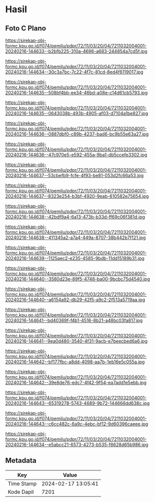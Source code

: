 # Hasil

## Foto C Plano

https://sirekap-obj-formc.kpu.go.id/f074/pemilu/pdpr/72/11/03/20/04/7211032004001-20240216-144633--b2bfb225-310a-4696-a683-244854a7cd5f.jpg

https://sirekap-obj-formc.kpu.go.id/f074/pemilu/pdpr/72/11/03/20/04/7211032004001-20240216-144634--30c3a7bc-7c22-4f7c-81cd-8ed4f6119017.jpg

https://sirekap-obj-formc.kpu.go.id/f074/pemilu/pdpr/72/11/03/20/04/7211032004001-20240216-144635--508bf4bb-ee34-46bd-a08e-c14d61cb5793.jpg

https://sirekap-obj-formc.kpu.go.id/f074/pemilu/pdpr/72/11/03/20/04/7211032004001-20240216-144635--0643038b-493b-4905-af03-d7104a1be827.jpg

https://sirekap-obj-formc.kpu.go.id/f074/pemilu/pdpr/72/11/03/20/04/7211032004001-20240216-144636--0887dbf0-c89b-4237-bad6-bc9b55e63a27.jpg

https://sirekap-obj-formc.kpu.go.id/f074/pemilu/pdpr/72/11/03/20/04/7211032004001-20240216-144636--47c970e5-e592-455a-9ba1-db5ccefe3302.jpg

https://sirekap-obj-formc.kpu.go.id/f074/pemilu/pdpr/72/11/03/20/04/7211032004001-20240216-144637--53cbefb9-fcfe-4f93-be81-053d2fc66a53.jpg

https://sirekap-obj-formc.kpu.go.id/f074/pemilu/pdpr/72/11/03/20/04/7211032004001-20240216-144637--8323e254-b3bf-4920-9eab-610582e75654.jpg

https://sirekap-obj-formc.kpu.go.id/f074/pemilu/pdpr/72/11/03/20/04/7211032004001-20240216-144638--42bdf9a4-6a13-473b-b33d-ff69c06f381d.jpg

https://sirekap-obj-formc.kpu.go.id/f074/pemilu/pdpr/72/11/03/20/04/7211032004001-20240216-144638--411345a2-a7a4-449a-8707-38b442b7f121.jpg

https://sirekap-obj-formc.kpu.go.id/f074/pemilu/pdpr/72/11/03/20/04/7211032004001-20240216-144639--1125aec2-e235-4585-9bdb-11dd15189b31.jpg

https://sirekap-obj-formc.kpu.go.id/f074/pemilu/pdpr/72/11/03/20/04/7211032004001-20240216-144640--3580d23e-89f5-4748-ba00-9bcbc75d4540.jpg

https://sirekap-obj-formc.kpu.go.id/f074/pemilu/pdpr/72/11/03/20/04/7211032004001-20240216-144640--a6154a92-db29-42f5-a9c2-2f513a5719aa.jpg

https://sirekap-obj-formc.kpu.go.id/f074/pemilu/pdpr/72/11/03/20/04/7211032004001-20240216-144641--bd40369f-f4b1-4516-8b21-a48bc03fa817.jpg

https://sirekap-obj-formc.kpu.go.id/f074/pemilu/pdpr/72/11/03/20/04/7211032004001-20240216-144641--9ea0d480-3540-4f31-9acb-e7beecbed6a6.jpg

https://sirekap-obj-formc.kpu.go.id/f074/pemilu/pdpr/72/11/03/20/04/7211032004001-20240216-144642--bf177fbc-a8dd-4098-aa7b-1eb16e5c055a.jpg

https://sirekap-obj-formc.kpu.go.id/f074/pemilu/pdpr/72/11/03/20/04/7211032004001-20240216-144642--39e8de76-edc7-4f42-9f54-ea7add1e5ebb.jpg

https://sirekap-obj-formc.kpu.go.id/f074/pemilu/pdpr/72/11/03/20/04/7211032004001-20240216-144643--65319278-5743-4689-9b72-144666dd638c.jpg

https://sirekap-obj-formc.kpu.go.id/f074/pemilu/pdpr/72/11/03/20/04/7211032004001-20240216-144643--c6cc482c-6a9c-4ebc-bf12-9d60396caeee.jpg

https://sirekap-obj-formc.kpu.go.id/f074/pemilu/pdpr/72/11/03/20/04/7211032004001-20240216-144634--e5abcc21-6573-4273-b535-f8628d65b986.jpg


## Metadata

| Key        | Value               |
| ---------- | ------------------- |
| Time Stamp | 2024-02-17 13:05:41 |
| Kode Dapil | 7201                |



